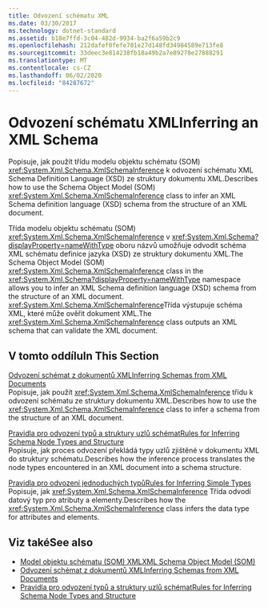 ```yaml
---
title: Odvození schématu XML
ms.date: 03/30/2017
ms.technology: dotnet-standard
ms.assetid: b18e7ffd-3c04-482d-9934-ba2f6a59b2c9
ms.openlocfilehash: 212dafef0fefe701e27d148fd34984589e713fe8
ms.sourcegitcommit: 33deec3e814238fb18a49b2a7e89278e27888291
ms.translationtype: MT
ms.contentlocale: cs-CZ
ms.lasthandoff: 06/02/2020
ms.locfileid: "84287672"
---
```

# <a name="inferring-an-xml-schema"></a><span data-ttu-id="e66c9-102">Odvození schématu XML</span><span class="sxs-lookup"><span data-stu-id="e66c9-102">Inferring an XML Schema</span></span>
<span data-ttu-id="e66c9-103">Popisuje, jak použít třídu modelu objektu schématu (SOM) <xref:System.Xml.Schema.XmlSchemaInference> k odvození schématu XML Schema Definition Language (XSD) ze struktury dokumentu XML.</span><span class="sxs-lookup"><span data-stu-id="e66c9-103">Describes how to use the Schema Object Model (SOM) <xref:System.Xml.Schema.XmlSchemaInference> class to infer an XML Schema definition language (XSD) schema from the structure of an XML document.</span></span>  
  
 <span data-ttu-id="e66c9-104">Třída modelu objektu schématu (SOM) <xref:System.Xml.Schema.XmlSchemaInference> v <xref:System.Xml.Schema?displayProperty=nameWithType> oboru názvů umožňuje odvodit schéma XML schématu definice jazyka (XSD) ze struktury dokumentu XML.</span><span class="sxs-lookup"><span data-stu-id="e66c9-104">The Schema Object Model (SOM) <xref:System.Xml.Schema.XmlSchemaInference> class in the <xref:System.Xml.Schema?displayProperty=nameWithType> namespace allows you to infer an XML Schema definition language (XSD) schema from the structure of an XML document.</span></span> <span data-ttu-id="e66c9-105"><xref:System.Xml.Schema.XmlSchemaInference>Třída výstupuje schéma XML, které může ověřit dokument XML.</span><span class="sxs-lookup"><span data-stu-id="e66c9-105">The <xref:System.Xml.Schema.XmlSchemaInference> class outputs an XML schema that can validate the XML document.</span></span>  
  
## <a name="in-this-section"></a><span data-ttu-id="e66c9-106">V tomto oddílu</span><span class="sxs-lookup"><span data-stu-id="e66c9-106">In This Section</span></span>  
 [<span data-ttu-id="e66c9-107">Odvození schémat z dokumentů XML</span><span class="sxs-lookup"><span data-stu-id="e66c9-107">Inferring Schemas from XML Documents</span></span>](inferring-schemas-from-xml-documents.md)  
 <span data-ttu-id="e66c9-108">Popisuje, jak použít <xref:System.Xml.Schema.XmlSchemaInference> třídu k odvození schématu ze struktury dokumentu XML.</span><span class="sxs-lookup"><span data-stu-id="e66c9-108">Describes how to use the <xref:System.Xml.Schema.XmlSchemaInference> class to infer a schema from the structure of an XML document.</span></span>  
  
 [<span data-ttu-id="e66c9-109">Pravidla pro odvození typů a struktury uzlů schémat</span><span class="sxs-lookup"><span data-stu-id="e66c9-109">Rules for Inferring Schema Node Types and Structure</span></span>](rules-for-inferring-schema-node-types-and-structure.md)  
 <span data-ttu-id="e66c9-110">Popisuje, jak proces odvození překládá typy uzlů zjištěné v dokumentu XML do struktury schématu.</span><span class="sxs-lookup"><span data-stu-id="e66c9-110">Describes how the inference process translates the node types encountered in an XML document into a schema structure.</span></span>  
  
 [<span data-ttu-id="e66c9-111">Pravidla pro odvození jednoduchých typů</span><span class="sxs-lookup"><span data-stu-id="e66c9-111">Rules for Inferring Simple Types</span></span>](rules-for-inferring-simple-types.md)  
 <span data-ttu-id="e66c9-112">Popisuje, jak <xref:System.Xml.Schema.XmlSchemaInference> Třída odvodí datový typ pro atributy a elementy.</span><span class="sxs-lookup"><span data-stu-id="e66c9-112">Describes how the <xref:System.Xml.Schema.XmlSchemaInference> class infers the data type for attributes and elements.</span></span>  
  
## <a name="see-also"></a><span data-ttu-id="e66c9-113">Viz také</span><span class="sxs-lookup"><span data-stu-id="e66c9-113">See also</span></span>

- [<span data-ttu-id="e66c9-114">Model objektu schématu (SOM) XML</span><span class="sxs-lookup"><span data-stu-id="e66c9-114">XML Schema Object Model (SOM)</span></span>](xml-schema-object-model-som.md)
- [<span data-ttu-id="e66c9-115">Odvození schémat z dokumentů XML</span><span class="sxs-lookup"><span data-stu-id="e66c9-115">Inferring Schemas from XML Documents</span></span>](inferring-schemas-from-xml-documents.md)
- [<span data-ttu-id="e66c9-116">Pravidla pro odvození typů a struktury uzlů schémat</span><span class="sxs-lookup"><span data-stu-id="e66c9-116">Rules for Inferring Schema Node Types and Structure</span></span>](rules-for-inferring-schema-node-types-and-structure.md)
